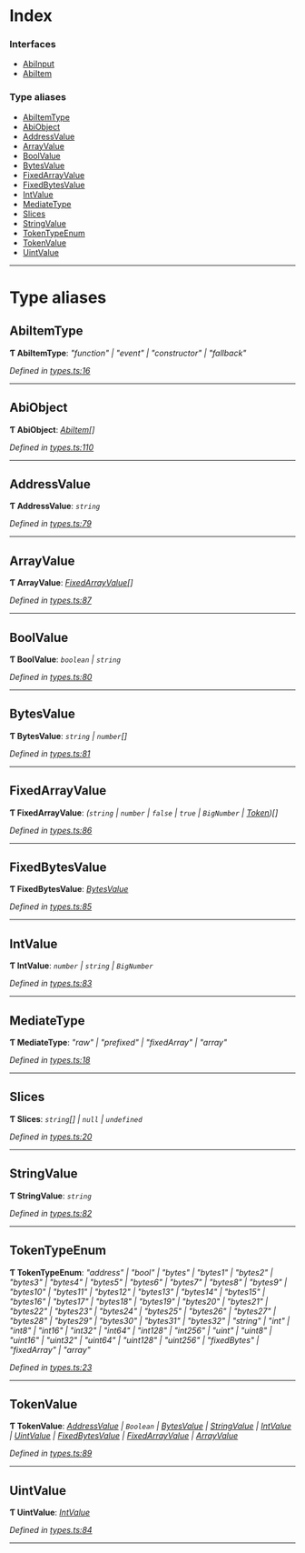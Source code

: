 

# Index

### Interfaces

* [AbiInput](../interfaces/_types_.abiinput.md)
* [AbiItem](../interfaces/_types_.abiitem.md)

### Type aliases

* [AbiItemType](_types_.md#abiitemtype)
* [AbiObject](_types_.md#abiobject)
* [AddressValue](_types_.md#addressvalue)
* [ArrayValue](_types_.md#arrayvalue)
* [BoolValue](_types_.md#boolvalue)
* [BytesValue](_types_.md#bytesvalue)
* [FixedArrayValue](_types_.md#fixedarrayvalue)
* [FixedBytesValue](_types_.md#fixedbytesvalue)
* [IntValue](_types_.md#intvalue)
* [MediateType](_types_.md#mediatetype)
* [Slices](_types_.md#slices)
* [StringValue](_types_.md#stringvalue)
* [TokenTypeEnum](_types_.md#tokentypeenum)
* [TokenValue](_types_.md#tokenvalue)
* [UintValue](_types_.md#uintvalue)

---

# Type aliases

<a id="abiitemtype"></a>

##  AbiItemType

**Ƭ AbiItemType**: *"function" | "event" | "constructor" | "fallback"*

*Defined in [types.ts:16](https://github.com/paritytech/js-libs/blob/872d566/packages/abi/src/types.ts#L16)*

___
<a id="abiobject"></a>

##  AbiObject

**Ƭ AbiObject**: *[AbiItem](../interfaces/_types_.abiitem.md)[]*

*Defined in [types.ts:110](https://github.com/paritytech/js-libs/blob/872d566/packages/abi/src/types.ts#L110)*

___
<a id="addressvalue"></a>

##  AddressValue

**Ƭ AddressValue**: *`string`*

*Defined in [types.ts:79](https://github.com/paritytech/js-libs/blob/872d566/packages/abi/src/types.ts#L79)*

___
<a id="arrayvalue"></a>

##  ArrayValue

**Ƭ ArrayValue**: *[FixedArrayValue](_types_.md#fixedarrayvalue)[]*

*Defined in [types.ts:87](https://github.com/paritytech/js-libs/blob/872d566/packages/abi/src/types.ts#L87)*

___
<a id="boolvalue"></a>

##  BoolValue

**Ƭ BoolValue**: *`boolean` | `string`*

*Defined in [types.ts:80](https://github.com/paritytech/js-libs/blob/872d566/packages/abi/src/types.ts#L80)*

___
<a id="bytesvalue"></a>

##  BytesValue

**Ƭ BytesValue**: *`string` | `number`[]*

*Defined in [types.ts:81](https://github.com/paritytech/js-libs/blob/872d566/packages/abi/src/types.ts#L81)*

___
<a id="fixedarrayvalue"></a>

##  FixedArrayValue

**Ƭ FixedArrayValue**: *(`string` | `number` | `false` | `true` | `BigNumber` | [Token](../classes/_token_token_.token.md))[]*

*Defined in [types.ts:86](https://github.com/paritytech/js-libs/blob/872d566/packages/abi/src/types.ts#L86)*

___
<a id="fixedbytesvalue"></a>

##  FixedBytesValue

**Ƭ FixedBytesValue**: *[BytesValue](_types_.md#bytesvalue)*

*Defined in [types.ts:85](https://github.com/paritytech/js-libs/blob/872d566/packages/abi/src/types.ts#L85)*

___
<a id="intvalue"></a>

##  IntValue

**Ƭ IntValue**: *`number` | `string` | `BigNumber`*

*Defined in [types.ts:83](https://github.com/paritytech/js-libs/blob/872d566/packages/abi/src/types.ts#L83)*

___
<a id="mediatetype"></a>

##  MediateType

**Ƭ MediateType**: *"raw" | "prefixed" | "fixedArray" | "array"*

*Defined in [types.ts:18](https://github.com/paritytech/js-libs/blob/872d566/packages/abi/src/types.ts#L18)*

___
<a id="slices"></a>

##  Slices

**Ƭ Slices**: *`string`[] | `null` | `undefined`*

*Defined in [types.ts:20](https://github.com/paritytech/js-libs/blob/872d566/packages/abi/src/types.ts#L20)*

___
<a id="stringvalue"></a>

##  StringValue

**Ƭ StringValue**: *`string`*

*Defined in [types.ts:82](https://github.com/paritytech/js-libs/blob/872d566/packages/abi/src/types.ts#L82)*

___
<a id="tokentypeenum"></a>

##  TokenTypeEnum

**Ƭ TokenTypeEnum**: *"address" | "bool" | "bytes" | "bytes1" | "bytes2" | "bytes3" | "bytes4" | "bytes5" | "bytes6" | "bytes7" | "bytes8" | "bytes9" | "bytes10" | "bytes11" | "bytes12" | "bytes13" | "bytes14" | "bytes15" | "bytes16" | "bytes17" | "bytes18" | "bytes19" | "bytes20" | "bytes21" | "bytes22" | "bytes23" | "bytes24" | "bytes25" | "bytes26" | "bytes27" | "bytes28" | "bytes29" | "bytes30" | "bytes31" | "bytes32" | "string" | "int" | "int8" | "int16" | "int32" | "int64" | "int128" | "int256" | "uint" | "uint8" | "uint16" | "uint32" | "uint64" | "uint128" | "uint256" | "fixedBytes" | "fixedArray" | "array"*

*Defined in [types.ts:23](https://github.com/paritytech/js-libs/blob/872d566/packages/abi/src/types.ts#L23)*

___
<a id="tokenvalue"></a>

##  TokenValue

**Ƭ TokenValue**: *[AddressValue](_types_.md#addressvalue) | `Boolean` | [BytesValue](_types_.md#bytesvalue) | [StringValue](_types_.md#stringvalue) | [IntValue](_types_.md#intvalue) | [UintValue](_types_.md#uintvalue) | [FixedBytesValue](_types_.md#fixedbytesvalue) | [FixedArrayValue](_types_.md#fixedarrayvalue) | [ArrayValue](_types_.md#arrayvalue)*

*Defined in [types.ts:89](https://github.com/paritytech/js-libs/blob/872d566/packages/abi/src/types.ts#L89)*

___
<a id="uintvalue"></a>

##  UintValue

**Ƭ UintValue**: *[IntValue](_types_.md#intvalue)*

*Defined in [types.ts:84](https://github.com/paritytech/js-libs/blob/872d566/packages/abi/src/types.ts#L84)*

___

